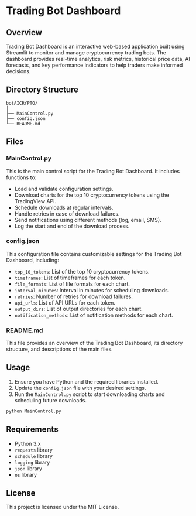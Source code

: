 # Trading Bot Dashboard

## Overview

Trading Bot Dashboard is an interactive web-based application built using Streamlit to monitor and manage cryptocurrency trading bots. The dashboard provides real-time analytics, risk metrics, historical price data, AI forecasts, and key performance indicators to help traders make informed decisions.

## Directory Structure

```
botAICRYPTO/
│
├── MainControl.py
├── config.json
└── README.md
```

## Files

### MainControl.py

This is the main control script for the Trading Bot Dashboard. It includes functions to:

- Load and validate configuration settings.
- Download charts for the top 10 cryptocurrency tokens using the TradingView API.
- Schedule downloads at regular intervals.
- Handle retries in case of download failures.
- Send notifications using different methods (log, email, SMS).
- Log the start and end of the download process.

### config.json

This configuration file contains customizable settings for the Trading Bot Dashboard, including:

- `top_10_tokens`: List of the top 10 cryptocurrency tokens.
- `timeframes`: List of timeframes for each token.
- `file_formats`: List of file formats for each chart.
- `interval_minutes`: Interval in minutes for scheduling downloads.
- `retries`: Number of retries for download failures.
- `api_urls`: List of API URLs for each token.
- `output_dirs`: List of output directories for each chart.
- `notification_methods`: List of notification methods for each chart.

### README.md

This file provides an overview of the Trading Bot Dashboard, its directory structure, and descriptions of the main files.

## Usage

1. Ensure you have Python and the required libraries installed.
2. Update the `config.json` file with your desired settings.
3. Run the `MainControl.py` script to start downloading charts and scheduling future downloads.

```sh
python MainControl.py
```

## Requirements

- Python 3.x
- `requests` library
- `schedule` library
- `logging` library
- `json` library
- `os` library

## License

This project is licensed under the MIT License.
